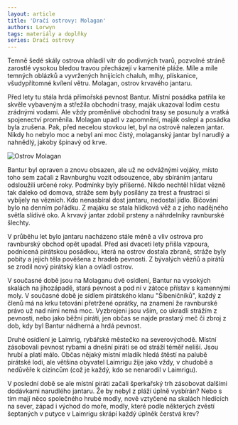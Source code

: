 ```yaml
---
layout: article
title: 'Dračí ostrovy: Molagan'
authors: Lorwyn
tags: materiály a doplňky
series: Dračí ostrovy
---
```


Temně šedé skály ostrova ohladil vítr do podivných tvarů, pozvolné stráně zarostlé vysokou bledou travou přecházejí v kamenité pláže. Míle a míle temných oblázků a vyvržených hnijících chaluh, mlhy, plískanice, všudypřítomné kvílení větru. Molagan, ostrov krvavého jantaru.

Před lety tu stála hrdá přímořská pevnost Bantur. Místní posádka patřila ke skvěle vybaveným a střežila obchodní trasy, maják ukazoval lodím cestu zrádnými vodami. Ale vždy proměnlivé obchodní trasy se posunuly a vratká spojenectví proměnila. Molagan upadl v zapomnění, maják oslepl a posádka byla zrušena. Pak, před necelou stovkou let, byl na ostrově nalezen jantar. Nikdy ho nebylo moc a nebyl ani moc čistý, molaganský jantar byl narudlý a nahnědlý, jakoby špinavý od krve.

![Ostrov Molagan]({{site.baseurl}}/76/molagan.jpg)

Bantur byl opraven a znovu obsazen, ale už ne odvážnými vojáky, místo toho sem začali z Ravnburghu vozit odsouzence, aby sbíráním jantaru odsloužili určené roky. Podmínky byly příšerné. Nikdo nechtěl hlídat vězně tak daleko od domova, stráže sem byly posílány za trest a frustraci si vybíjely na vězních. Kdo nenasbíral dost jantaru, nedostal jídlo. Bičování bylo na denním pořádku. Z majáku se stala hlídková věž a z jeho nadějného světla slídivé oko. A krvavý jantar zdobil prsteny a náhrdelníky ravnburské šlechty.

V průběhu let bylo jantaru nacházeno stále méně a vliv ostrova pro ravnburský obchod opět upadal. Před asi dvaceti lety přišla vzpoura, podnícená pirátskou posádkou, která na ostrov dostala zbraně, stráže byly pobity a jejich těla pověšena z hradeb pevnosti. Z bývalých vězňů a pirátů se zrodil nový pirátský klan a ovládl ostrov.

V současné době jsou na Molaganu dvě osídlení, Bantur na vysokých skalách na jihozápadě, stará pevnost a pod ní v zátoce přístav s kamennými moly. V současné době je sídlem pirátského klanu "Šibeničníků", každý z členů má na krku tetování přetržené oprátky, na znamení že ravnburské právo už nad nimi nemá moc. Vyzbrojeni jsou vším, co ukradli strážím z pevnosti, nebo jako běžní piráti, jen občas se najde prastarý meč či zbroj z dob, kdy byl Bantur nádherná a hrdá pevnost.

Druhé osídlení je Laimrig, rybářské městečko na severovýchodě. Místní zásobovali pevnost rybami a dnešní piráti se od stráží téměř neliší. Jsou hrubí a platí málo. Občas nějaký místní mladík hledá štěstí na palubě pirátské lodi, ale většina obyvatel Laimrigu žije jako vždy, v chudobě a nedůvěře k cizincům (což je každý, kdo se nenarodil v Laimrigu).

V poslední době se ale místní piráti začali šperkařský trh zásobovat dalšími dodávkami narudlého jantaru. Že by nebyl z pláží úplně vysbírán? Nebo s tím mají něco společného hrubé modly, nově vztyčené na skalách hledících na sever, západ i východ do moře, modly, které podle některých zvěstí šeptaných v putyce v Laimrigu skrápí každý úplněk čerstvá krev?
